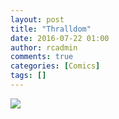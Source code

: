 ```yaml
---
layout: post
title: "Thralldom"
date: 2016-07-22 01:00
author: rcadmin
comments: true
categories: [Comics]
tags: []
---
```

<a href="../comics/2016/07/22/thralldom"><img src="http://dl.bitsmack.com/comics/20160722.jpg" /></a>
